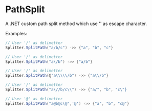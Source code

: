 PathSplit
=========

A .NET custom path split method which use '\' as escape character.

Examples:
```c#
// User '/' as delimetter
Splitter.SplitPath("a/b/c") ->> {"a", "b", "c"}
```
```c#
// User '/' as delimetter
Splitter.SplitPath("a\/b") ->> {"a/b"}
```
```c#
// User '/' as delimetter
Splitter.SplitPath(@"a\\\\\/b") ->> {"a\\/b"}
```
```c#
// User '/' as delimetter
Splitter.SplitPath("a\//b/c\\") ->> {"a/", "b", "c\"}
```
```c#
// User '@' as delimetter
Splitter.SplitPath("a@b@c\@",'@') ->> {"a", "b", "c@"}
```

